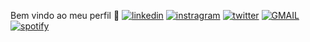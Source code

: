 Bem vindo ao meu perfil 👋
[![linkedin](https://img.shields.io/badge/LinkedIn-0077B5?style=for-the-badge&logo=linkedin&logoColor=white
)](https://www.linkedin.com/in/ariel-b-cezimbra-854781180/)
[![instragram](https://img.shields.io/badge/Instagram-E4405F?style=for-the-badge&logo=instagram&logoColor=white
)](https://www.instagram.com/ariel_borger/)
[![twitter](https://img.shields.io/badge/Twitter-1DA1F2?style=for-the-badge&logo=twitter&logoColor=white)](https://twitter.com/_borgeer)
[![GMAIL](https://img.shields.io/badge/Gmail-D14836?style=for-the-badge&logo=gmail&logoColor=white)](https://ariel.borgeer@gmail.com)
[![spotify](https://img.shields.io/badge/Spotify-1ED760?&style=for-the-badge&logo=spotify&logoColor=white)](https://open.spotify.com/playlist/4BelbX9VOZJHK39Zbr34GM?si=5428dac8624f444f)
